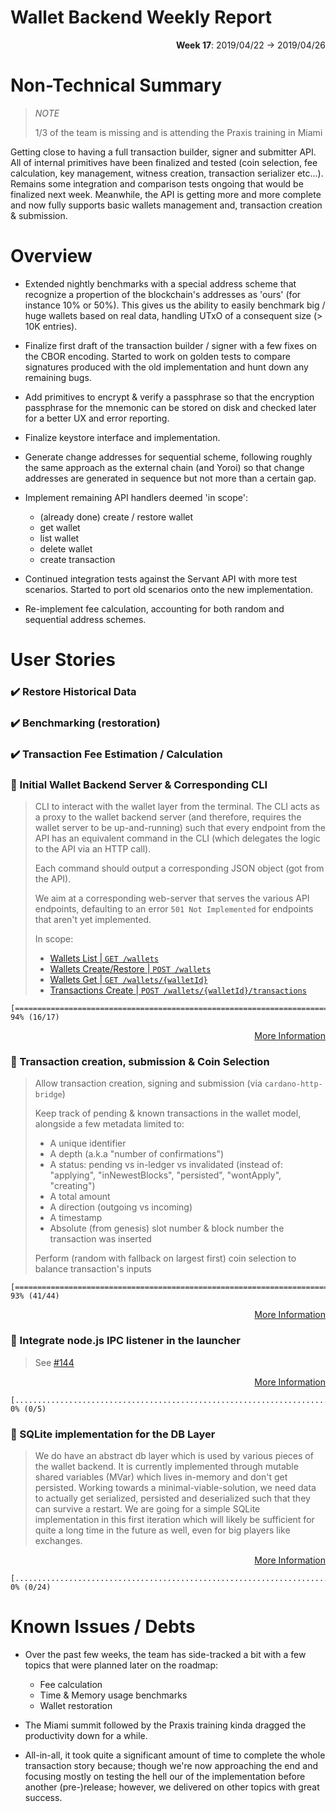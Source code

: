 # Wallet Backend Weekly Report 

<p align="right">
  <strong>Week 17</strong>: 2019/04/22 →  2019/04/26
</p>

# Non-Technical Summary

> _NOTE_
>
> 1/3 of the team is missing and is attending the Praxis training in Miami

Getting close to having a full transaction builder, signer and submitter API.
All of internal primitives have been finalized and tested (coin selection, fee
calculation, key management, witness creation, transaction serializer etc...).
Remains some integration and comparison tests ongoing that would be finalized
next week.  Meanwhile, the API is getting more and more complete and now fully
supports basic wallets management and, transaction creation & submission. 

# Overview 

- Extended nightly benchmarks with a special address scheme that recognize a 
  propertion of the blockchain's addresses as 'ours' (for instance 10% or 50%).
  This gives us the ability to easily benchmark big / huge wallets based on real 
  data, handling UTxO of a consequent size (> 10K entries). 

- Finalize first draft of the transaction builder / signer with a few fixes on the 
  CBOR encoding. Started to work on golden tests to compare signatures produced 
  with the old implementation and hunt down any remaining bugs.

- Add primitives to encrypt & verify a passphrase so that the encryption passphrase
  for the mnemonic can be stored on disk and checked later for a better UX and error
  reporting.

- Finalize keystore interface and implementation.

- Generate change addresses for sequential scheme, following roughly the same approach
  as the external chain (and Yoroi) so that change addresses are generated in sequence
  but not more than a certain gap.

- Implement remaining API handlers deemed 'in scope':
    - (already done) create / restore wallet
    - get wallet
    - list wallet
    - delete wallet
    - create transaction

- Continued integration tests against the Servant API with more test scenarios. Started
  to port old scenarios onto the new implementation.

- Re-implement fee calculation, accounting for both random and sequential address schemes.

# User Stories 

### :heavy_check_mark: Restore Historical Data

### :heavy_check_mark: Benchmarking (restoration)

### :heavy_check_mark: Transaction Fee Estimation / Calculation

### :hammer: Initial Wallet Backend Server & Corresponding CLI

> CLI to interact with the wallet layer from the terminal. The CLI acts as a
> proxy to the wallet backend server (and therefore, requires the wallet server
> to be up-and-running) such that every endpoint from the API has an equivalent
> command in the CLI (which delegates the logic to the API via an HTTP call).
> 
> Each command should output a corresponding JSON object (got from the API).
> 
> We aim at a corresponding web-server that serves the various API endpoints,
> defaulting to an error `501 Not Implemented` for endpoints that aren't yet
> implemented.
> 
> In scope:
>
> - [Wallets List | `GET /wallets`](https://rebilly.github.io/ReDoc/?url=https://raw.githubusercontent.com/input-output-hk/cardano-wallet/master/specifications/api/swagger.yaml#operation/listWallets)
> - [Wallets Create/Restore | `POST /wallets`](https://rebilly.github.io/ReDoc/?url=https://raw.githubusercontent.com/input-output-hk/cardano-wallet/master/specifications/api/swagger.yaml#operation/postWallet)
> - [Wallets Get | `GET /wallets/{walletId}`](https://rebilly.github.io/ReDoc/?url=https://raw.githubusercontent.com/input-output-hk/cardano-wallet/master/specifications/api/swagger.yaml#operation/getWallet)
> - [Transactions Create | `POST /wallets/{walletId}/transactions`](https://rebilly.github.io/ReDoc/?url=https://raw.githubusercontent.com/input-output-hk/cardano-wallet/master/specifications/api/swagger.yaml#operation/postTransaction)

```
[============================================================================>..] 94% (16/17)
```

<p align="right">
  <a target="_blank" href="https://github.com/input-output-hk/cardano-wallet/milestones#workspaces/cardano-wallet-5c7916c0f178504aa753dea9/reports/burndown?milestoneId=4163346">More Information</a>
</p>

### :hammer: Transaction creation, submission & Coin Selection

> Allow transaction creation, signing and submission (via `cardano-http-bridge`) 
> 
> Keep track of pending & known transactions in the wallet model, alongside a few metadata limited to:
> -  A unique identifier
> -  A depth (a.k.a "number of confirmations")
> -  A status: pending vs in-ledger vs invalidated (instead of: "applying", "inNewestBlocks", "persisted", "wontApply", "creating")
> -  A total amount
> -  A direction (outgoing vs incoming)
> -  A timestamp
> -  Absolute (from genesis) slot number & block number the transaction was inserted
>
> Perform (random with fallback on largest first) coin selection to balance transaction's inputs


```
[=========================================================================>.....] 93% (41/44)
```

<p align="right">
  <a target="_blank" href="https://github.com/input-output-hk/cardano-wallet/issues/144#workspaces/cardano-wallet-5c7916c0f178504aa753dea9/reports/burndown?milestoneId=4157233">More Information</a>
</p>

### :hammer: Integrate node.js IPC listener in the launcher

> See [#144](https://github.com/input-output-hk/cardano-wallet/issues/144)

<p align="right">
  <a target="_blank" href="https://github.com/input-output-hk/cardano-wallet/milestones#workspaces/cardano-wallet-5c7916c0f178504aa753dea9/reports/burndown?milestoneId=4196951">More Information</a>
</p>

```
[...............................................................................] 0% (0/5)
```

### :hammer: SQLite implementation for the DB Layer

> We do have an abstract db layer which is used by various pieces of the wallet
> backend. It is currently implemented through mutable shared variables (MVar)
> which lives in-memory and don't get persisted. Working towards a
> minimal-viable-solution, we need data to actually get serialized, persisted
> and deserialized such that they can survive a restart. We are going for a
> simple SQLite implementation in this first iteration which will likely be
> sufficient for quite a long time in the future as well, even for big players
> like exchanges.

<p align="right">
  <a target="_blank" href="https://github.com/input-output-hk/cardano-wallet/milestones#workspaces/cardano-wallet-5c7916c0f178504aa753dea9/reports/burndown?milestoneId=4196956">More Information</a>
</p>

```
[...............................................................................] 0% (0/24)
```

# Known Issues / Debts

- Over the past few weeks, the team has side-tracked a bit with a few topics
  that were planned later on the roadmap:
  - Fee calculation
  - Time & Memory usage benchmarks
  - Wallet restoration
  
- The Miami summit followed by the Praxis training kinda dragged the
  productivity down for a while. 

- All-in-all, it took quite a significant amount of time to complete the whole
  transaction story because; though we're now approaching the end and focusing
  mostly on testing the hell our of the implementation before another
  (pre-)release; however, we delivered on other topics with great success.
